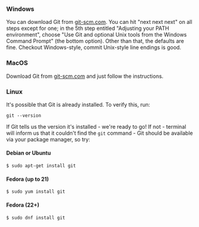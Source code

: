 
### Windows

You can download Git from [git-scm.com](http://git-scm.com/). You can hit "next next next" on all steps except for one; in the 5th step entitled "Adjusting your PATH environment", choose "Use Git and optional Unix tools from the Windows Command Prompt" (the bottom option). Other than that, the defaults are fine. Checkout Windows-style, commit Unix-style line endings is good.


### MacOS

Download Git from [git-scm.com](http://git-scm.com/) and just follow the instructions.

### Linux

It's possible that Git is already installed. To verify this, run:

    git --version

If Git tells us the version it's installed - we're ready to go! If not - terminal will inform us that it couldn't find the `git` command - Git should be available via your package manager, so try:

#### Debian or Ubuntu

    $ sudo apt-get install git

#### Fedora (up to 21)

    $ sudo yum install git

#### Fedora (22+)

    $ sudo dnf install git
